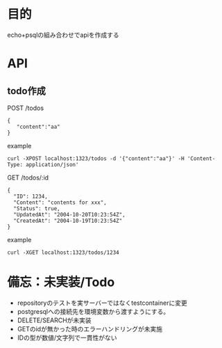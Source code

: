 # 目的
echo+psqlの組み合わせでapiを作成する

# API

## todo作成
POST /todos 
```
{
   "content":"aa" 
}
```
example
```
curl -XPOST localhost:1323/todos -d '{"content":"aa"}' -H 'Content-Type: application/json'
```

GET /todos/:id
```
{
  "ID": 1234,
  "Content": "contents for xxx",
  "Status": true,
  "UpdatedAt": "2004-10-20T10:23:54Z",
  "CreatedAt": "2004-10-19T10:23:54Z"
}

```
example
```
curl -XGET localhost:1323/todos/1234
```


# 備忘：未実装/Todo
- repositoryのテストを実サーバーではなくtestcontainerに変更
- postgresqlへの接続先を環境変数から渡すようにする。
- DELETE/SEARCHが未実装
- GETのidが無かった時のエラーハンドリングが未実施
- IDの型が数値/文字列で一貫性がない